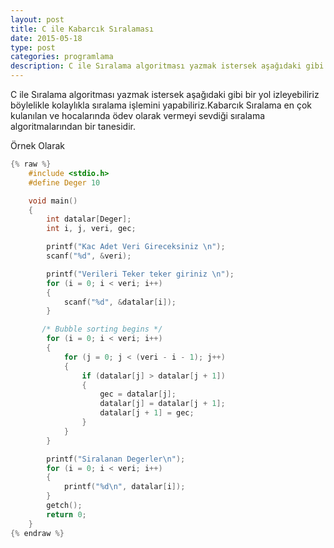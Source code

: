```yaml
---
layout: post
title: C ile Kabarcık Sıralaması
date: 2015-05-18
type: post
categories: programlama
description: C ile Sıralama algoritması yazmak istersek aşağıdaki gibi bir yol izleyebiliriz böylelikle kolaylıkla sıralama
---
```


C ile Sıralama algoritması yazmak istersek aşağıdaki gibi bir yol izleyebiliriz böylelikle kolaylıkla sıralama işlemini yapabiliriz.Kabarcık Sıralama en çok kulanılan ve hocalarında ödev olarak vermeyi sevdiği sıralama algoritmalarından bir tanesidir.

Örnek Olarak

```c
{% raw %}
    #include <stdio.h>
    #define Deger 10

    void main()
    {
    	int datalar[Deger];
    	int i, j, veri, gec;

    	printf("Kac Adet Veri Gireceksiniz \n");
    	scanf("%d", &veri);

    	printf("Verileri Teker teker giriniz \n");
    	for (i = 0; i < veri; i++)
    	{
    		scanf("%d", &datalar[i]);
    	}

       /* Bubble sorting begins */
    	for (i = 0; i < veri; i++)
    	{
    		for (j = 0; j < (veri - i - 1); j++)
    		{
    			if (datalar[j] > datalar[j + 1])
    			{
    				gec = datalar[j];
    				datalar[j] = datalar[j + 1];
    				datalar[j + 1] = gec;
    			}
    		}
    	}

    	printf("Siralanan Degerler\n");
    	for (i = 0; i < veri; i++)
    	{
    		printf("%d\n", datalar[i]);
    	}
    	getch();
    	return 0;
    }
{% endraw %}
```
